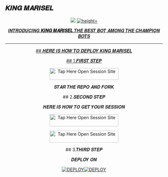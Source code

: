 ## 𝑲𝑰𝑵𝑮 𝑴𝑨𝑹𝑰𝑺𝑬𝑳
 <p align="center">
 <a href="https://github.com/DenverCoder1/readme-typing-svg"><img src="https://readme-typing-svg.herokuapp.com?font=Time+New+Roman&color=red&size=25&center=true&vCenter=true&width=600&height=100&lines=I'm+𝑲𝑰𝑵𝑮 𝑴𝑨𝑹𝑰𝑺𝑬𝑳+𝑪𝒓𝒆𝒂𝒕𝒆𝒅 𝒃𝒚+𝑴𝑨𝑹𝑰𝑺𝑬𝑳;++;Self-taught+Back-Created+By,;Ibrahim+Adams+Am+The,;Best+Is+Bot+For+You+To,;Deploy..<3"></a>
 <a href="https://whatsapp.com/channel/0029Vajvy2kEwEjwAKP4SI0x">
 <img alt=" height="300" src="https://telegra.ph/file/3b20d3e67948683aff867.jpg">
 </p>
</h1> 
<p align="center"> 𝑰𝑵𝑻𝑹𝑶𝑫𝑼𝑪𝑰𝑵𝑮 <b>𝑲𝑰𝑵𝑮 𝑴𝑨𝑹𝑰𝑺𝑬𝑳</b>,𝑻𝑯𝑬 𝑩𝑬𝑺𝑻 𝑩𝑶𝑻 𝑨𝑴𝑶𝑵𝑮 𝑻𝑯𝑬 𝑪𝑯𝑨𝑴𝑷𝑰𝑶𝑵 𝑩𝑶𝑻𝑺</p>


    
 
 



---




<p align="center">
## 𝑯𝑬𝑹𝑬 𝑰𝑺 𝑯𝑶𝑾 𝑻𝑶 𝑫𝑬𝑷𝑳𝑶𝒀 𝑲𝑰𝑵𝑮 𝑴𝑨𝑹𝑰𝑺𝑬𝑳


<p align="center">
## 1.𝑭𝑰𝑹𝑺𝑻 𝑺𝑻𝑬𝑷

<p align="center">
<a href="https://github.com/betingrich/King/tree/main/fork"><img title="Tap Here Open Session Site" src="https://img.shields.io/badge/𝑭𝑶𝑹𝑲 𝑻𝑯𝑰𝑺 𝑹𝑬𝑷𝑶-h?color=red&style=for-the-badge&logo=msi" width="220" height="38.45"/></a></p>
</p>

<p align="center">
𝑺𝑻𝑨𝑹 𝑻𝑯𝑬 𝑹𝑬𝑷𝑶 𝑨𝑵𝑫 𝑭𝑶𝑹𝑲


<p align="center">
## 2.𝑺𝑬𝑪𝑶𝑵𝑫 𝑺𝑻𝑬𝑷

<p align="center">
 𝑯𝑬𝑹𝑬 𝑰𝑺 𝑯𝑶𝑾 𝑻𝑶 𝑮𝑬𝑻 𝒀𝑶𝑼𝑹 𝑺𝑬𝑺𝑺𝑰𝑶𝑵
 

<p align="center">
<a href="https://joelsession1-4a8c04ad2935.herokuapp.com/qr"><img title="Tap Here Open Session Site" src="https://img.shields.io/badge/𝑸𝑹 𝑪𝑶𝑫𝑬-h?color=red&style=for-the-badge&logo=msi" width="220" height="38.45"/></a></p>
</p>
 
<p align="center">
<a href="https://joelsession1-4a8c04ad2935.herokuapp.com/pair"><img title="Tap Here Open Session Site" src="https://img.shields.io/badge/𝑷𝑨𝑹𝑰𝑵𝑮 𝑪𝑶𝑫𝑬-h?color=red&style=for-the-badge&logo=msi" width="220" height="38.45"/></a></p>
</p>
<p align="center">
## 3.𝑻𝑯𝑰𝑹𝑫 𝑺𝑻𝑬𝑷

<p align="center">
𝑫𝑬𝑷𝑳𝑶𝒀 𝑶𝑵
<p align="center">
 <a
      href='https://dashboard.heroku.com/new?template=https://github.com/betingrich/King/tree/main' target="_blank"><img alt='DEPLOY' src='https://img.shields.io/badge/-𝑯𝑬𝑹𝑶𝑲𝑼-purple?style=for-the-badge&logo=heroku&logoColor=white"width="220" height="38.45"/></a>


<p align="center"> 
<a href='https://wa.link/e9lbut' target="_blank"><img alt='DEPLOY' src='https://img.shields.io/badge/- 𝑹𝑨𝑰𝑳𝑾𝑨𝒀-purple?style=for-the-badge&logo=railway&logoColor=white"width="220" height="38.45"/></a>

<p align="center">
<a href='https://wa.link/e9lbut' target="_blank"><img alt='DEPLOY' src='https://img.shields.io/badge/-   𝑲𝑶𝒀𝑬𝑩 -red?style=for-the-badge&logo=koyeb&logoColor=white"width="220" height="38.45"/></a>







<p align="center">
 𝑻𝑯𝑬 𝑲𝑰𝑵𝑮 𝑹𝑬𝑰𝑮𝑯𝑵𝑺
𝑪𝑶𝑵𝑻𝑨𝑪𝑻 𝑴𝑬 𝑩𝑬𝑳𝑳𝑶𝑾
<p align="center">
<a href="https://whatsapp.com/channel/0029Vajvy2kEwEjwAKP4SI0x" target="_blank">
    <img alt="whatsapp Group" src="https://img.shields.io/badge/ King Marisel -25D366?style=for-the-badge&logo=whatsapp&logoColor=white" width="220" height="38.45"/>


  
 <p align="center">
<a href="https://whatsapp.com/channel/0029Vajvy2kEwEjwAKP4SI0x" target="_blank">
    <img alt="whatsapp Group" src="https://img.shields.io/badge/ KING MARISEL -25D366?style=for-the-badge&logo=whatsapp&logoColor=white" width="220" height="38.45"/>
 

</p>
     

